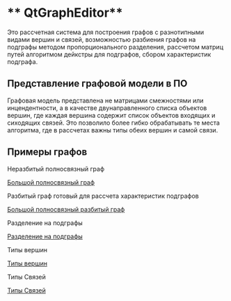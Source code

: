 # ** QtGraphEditor**
Это рассчетная система для построения графов с разнотипными видами вершин и связей, возможностью разбиения графов 
на подграфы методом пропорционального разделения, рассчетом матриц путей алгоритмом дейкстры для подграфов, 
сбором характеристик подграфа.

## Представление графовой модели в ПО
Графовая модель представлена не матрицами смежностями или инцендентности, а в качестве двунаправленного списка объектов
вершин, где каждая вершина содержит список объектов входящих и сиходящих связей. Это позволило более гибко обрабатывать те места алгоритма, 
где в рассчетах важны типы обеих вершин и самой связи.

## Примеры графов
Неразбитый полносвязный граф

[Большой полносвязный граф](https://github.com/speghy/QtGraphEditor/tree/main/screenshots/RealGraph.jpg)

Разбитый граф готовый для рассчета характеристик подграфов

[Большой полносвязный разбитый граф](https://github.com/speghy/QtGraphEditor/tree/main/screenshots/GraphForPathMatrix.jpg)

Разделение на подграфы

[Разделение на подграфы](https://github.com/speghy/QtGraphEditor/tree/main/screenshots/Split.jpg)

Типы вершин

[Типы вершин](https://github.com/speghy/QtGraphEditor/tree/main/screenshots/Vertex.jpg)

Типы Связей

[Типы Связей](https://github.com/speghy/QtGraphEditor/tree/main/screenshots/Edge.jpg)